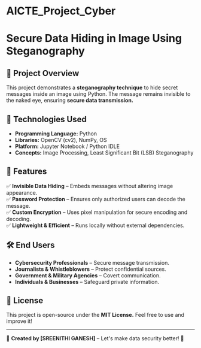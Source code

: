 # AICTE_Project_Cyber
# Secure Data Hiding in Image Using Steganography

## 📌 Project Overview
This project demonstrates a **steganography technique** to hide secret messages inside an image using Python. The message remains invisible to the naked eye, ensuring **secure data transmission.**

## 🔧 Technologies Used
- **Programming Language:** Python  
- **Libraries:** OpenCV (cv2), NumPy, OS  
- **Platform:** Jupyter Notebook / Python IDLE  
- **Concepts:** Image Processing, Least Significant Bit (LSB) Steganography  

## 🚀 Features
✅ **Invisible Data Hiding** – Embeds messages without altering image appearance.  
✅ **Password Protection** – Ensures only authorized users can decode the message.  
✅ **Custom Encryption** – Uses pixel manipulation for secure encoding and decoding.  
✅ **Lightweight & Efficient** – Runs locally without external dependencies.  

## 🛠 End Users
- **Cybersecurity Professionals** – Secure message transmission.  
- **Journalists & Whistleblowers** – Protect confidential sources.  
- **Government & Military Agencies** – Covert communication.  
- **Individuals & Businesses** – Safeguard private information.  

## 📜 License
This project is open-source under the **MIT License.** Feel free to use and improve it!  

---
📌 **Created by [SREENITHI GANESH]** – Let's make data security better! 🔐
